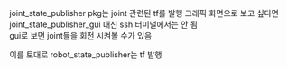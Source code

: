 joint_state_publisher pkg는 joint 관련된 tf를 발행
그래픽 화면으로 보고 싶다면 joint_state_publisher_gui 대신 ssh 터미널에서는 안 됨    
gui로 보면 joint들을 회전 시켜볼 수가 있음


이를 토대로 robot_state_publisher는 tf 발행